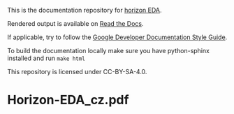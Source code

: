 This is the documentation repository for [horizon EDA](https://github.com/carrotIndustries/horizon).

Rendered output is available on [Read the Docs](https://horizon-eda.readthedocs.io/).

If applicable, try to follow the [Google Developer Documentation Style 
Guide](https://developers.google.com/style/).

To build the documentation locally make sure you have python-sphinx installed and run `make html`

This repository is licensed under CC-BY-SA-4.0.
# Horizon-EDA_cz.pdf
